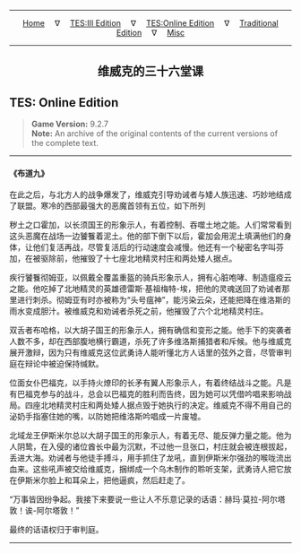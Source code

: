 
---

<!-- Jekyll Page Links -->

<center>
<a href="../../../../index.html">Home</a>
&emsp;&nabla;&emsp;
<a href="../../../index-tes3.html">TES:III Edition</a>
&emsp;&nabla;&emsp;
<a href="../../../index-teso.html">TES:Online Edition</a>
&emsp;&nabla;&emsp;
<a href="../../../index-traditional.html">Traditional Edition</a>
&emsp;&nabla;&emsp;
<a href="../../../index-misc.html">Misc</a>
</center>

<!-- Markdown Body Below: -->

---

<center>
<h2><span style="font-family:Georgia">维威克的三十六堂课</span></h2>
</center>

## TES: Online Edition

> __Game Version:__ 9.2.7\
> __Note:__ An archive of the original contents of the current versions of the complete text.

---

#### 《布道九》

在此之后，与北方人的战争爆发了，维威克引导劝诫者与矮人族迅速、巧妙地结成了联盟。寒冷的西部最强大的恶魔首领有五位，如下所列

秽土之口霍加，以长须国王的形象示人，有着控制、吞噬土地之能。人们常常看到这头恶魔在战场一边饕餮着泥土。他的部下倒下以后，霍加会用泥土填满他们的身体，让他们复活再战，尽管复活后的行动速度会减慢。他还有一个秘密名字叫芬加，在被驱除前，他摧毁了十七座北地精灵村庄和两处矮人据点。

疾行饕餮彻姆亚，以佩戴全覆盖重盔的骑兵形象示人，拥有心脏咆哮、制造瘟疫云之能。他吃掉了北地精灵的英雄德雷斯·基祖梅特-埃，把他的灵魂送回了劝诫者那里进行刺杀。彻姆亚有时亦被称为“头号瘟神”，能污染云朵，还能把降在维洛斯的雨水变成胆汁。被维威克和劝诫者杀死之前，他摧毁了六个北地精灵村庄。

双舌者布哈格，以大胡子国王的形象示人，拥有确信和变形之能。他手下的突袭者人数不多，却在西部腹地横行霸道，杀死了许多维洛斯捕猎者和斥候。他与维威克展开激辩，因为只有维威克这位武勇诗人能听懂北方人话里的弦外之音，尽管审判庭在辩论中被迫保持缄默。

位面女仆巴福克，以手持火燎印的长矛有翼人形象示人，有着终结战斗之能。凡是有巴福克参与的战斗，总会以巴福克的胜利而告终，因为她可以凭借吟唱来影响战局。四座北地精灵村庄和两处矮人据点毁于她执行的决定。维威克不得不用自己的泌奶手指塞住她的嘴，以防她把维洛斯吟唱成一片废墟。

北域龙王伊斯米尔总以大胡子国王的形象示人，有着无尽、能反弹力量之能。他为人阴鸷，在入侵的诸位酋长中最为沉默，不过他一旦张口，村庄就会被连根拔起，丢进大海。劝诫者与他徒手搏斗，用手抓住了龙吼，直到伊斯米尔强劲的喉咙流出血来。这些吼声被交给维威克，捆绑成一个乌木制作的聆听支架，武勇诗人把它放在伊斯米尔脸上和耳朵上，把他逼疯，然后赶走了。

“万事皆因纷争起。我接下来要说一些让人不乐意记录的话语：赫玛·莫拉-阿尔塔敦！诶-阿尔塔敦！”

最终的话语权归于审判庭。

---
